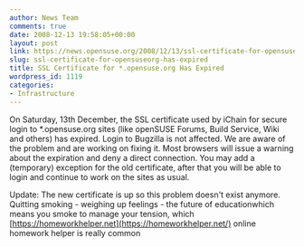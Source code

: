 ```yaml
---
author: News Team
comments: true
date: 2008-12-13 19:58:05+00:00
layout: post
link: https://news.opensuse.org/2008/12/13/ssl-certificate-for-opensuseorg-has-expired/
slug: ssl-certificate-for-opensuseorg-has-expired
title: SSL Certificate for *.opensuse.org Has Expired
wordpress_id: 1119
categories:
- Infrastructure
---
```


On Saturday, 13th December, the SSL certificate used by iChain for secure login to *.opensuse.org sites (like openSUSE Forums, Build Service, Wiki and others) has expired. Login to Bugzilla is not affected. We are aware of the problem and are working on fixing it. Most browsers will issue a warning about the expiration and deny a direct connection. You may add a (temporary) exception for the old certificate, after that you will be able to login and continue to work on the sites as usual.

Update: The new certificate is up so this problem doesn't exist anymore. Quitting smoking - weighing up feelings - the future of educationwhich means you smoke to manage your tension, which [https://homeworkhelper.net](https://homeworkhelper.net/) online homework helper is really common

